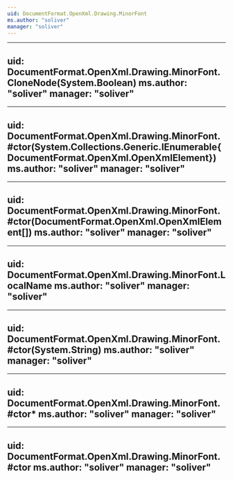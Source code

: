 ```yaml
---
uid: DocumentFormat.OpenXml.Drawing.MinorFont
ms.author: "soliver"
manager: "soliver"
---
```


---
uid: DocumentFormat.OpenXml.Drawing.MinorFont.CloneNode(System.Boolean)
ms.author: "soliver"
manager: "soliver"
---

---
uid: DocumentFormat.OpenXml.Drawing.MinorFont.#ctor(System.Collections.Generic.IEnumerable{DocumentFormat.OpenXml.OpenXmlElement})
ms.author: "soliver"
manager: "soliver"
---

---
uid: DocumentFormat.OpenXml.Drawing.MinorFont.#ctor(DocumentFormat.OpenXml.OpenXmlElement[])
ms.author: "soliver"
manager: "soliver"
---

---
uid: DocumentFormat.OpenXml.Drawing.MinorFont.LocalName
ms.author: "soliver"
manager: "soliver"
---

---
uid: DocumentFormat.OpenXml.Drawing.MinorFont.#ctor(System.String)
ms.author: "soliver"
manager: "soliver"
---

---
uid: DocumentFormat.OpenXml.Drawing.MinorFont.#ctor*
ms.author: "soliver"
manager: "soliver"
---

---
uid: DocumentFormat.OpenXml.Drawing.MinorFont.#ctor
ms.author: "soliver"
manager: "soliver"
---
